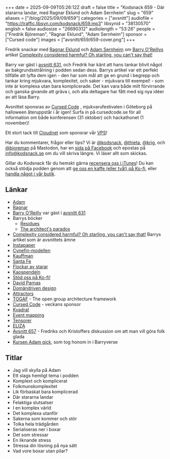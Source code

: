 +++
date = 2025-09-09T05:26:12Z
draft = false
title = "Kodsnack 659 - Där stararna landar, med Ragnar Eklund och Adam Sernheim"
slug = "659"
aliases = ["/blog/2025/09/09/659"]
categories = ["avsnitt"]
audiofile = "https://traffic.libsyn.com/kodsnack/659.mp3"
libsynid = "38130570"
english = false
audiosize = "26690312"
audiolength = "53:26"
people = ["Fredrik Björeman", "Ragnar Eklund", "Adam Sernheim"]
sponsor = ["Cursed code"]
images = ["avsnitt/659/659-cover.png"]
+++

Fredrik snackar med [Ragnar Eklund](https://www.linkedin.com/in/ragnar-eklund/) och [Adam Sernheim](https://www.linkedin.com/in/adam-sernheim/) om [Barry O'Reillys](https://www.linkedin.com/in/barry-o-reilly-b924657/?originalSubdomain=se) artikel [Complexity considered harmful? Oh starling, you can't say that!](https://www.linkedin.com/pulse/complexity-considered-harmful-barry-o-reilly-ylzwf/)

Barry var gäst i [avsnitt 631](https://kodsnack.se/631/), och Fredrik har känt att hans tankar blivit något av bakgrundsstrålning i podden sedan dess. Barrys artikel var ett perfekt tillfälle att lyfta dem igen - den har som mål att ge en grund i begrepp och tankar kring mjukvara, komplexitet, och saker - mjukvara till exempel! - som inte är komplexa utan bara komplicerade. Det kan vara både milt förvirrande och ganska givande att gräva i, och alla deltagare har fått med sig nya idéer av att läsa Barry.

Avsnittet sponsras av [Cursed Code](https://www.cursedcode.se/) , mjukvarufestivalen i Göteborg på halloween återuppstår i år igen! Surfa in på cursedcode.se för all information om både konferensen (31 oktober) och hackathonet (1 november)!

Ett stort tack till [Cloudnet](https://www.cloudnet.se) som sponsrar vår [VPS](https://en.wikipedia.org/wiki/Virtual_private_server)!

Har du kommentarer, frågor eller tips? Vi är [@kodsnack](https://social.podsnack.se/@kodsnack), [@thieta](https://6510.nu/@thieta), [@krig](https://6510.nu/@krig), och [@bjoreman](https://toot.cafe/@bjoreman) på Mastodon, har en [sida på Facebook](https://www.facebook.com/) och epostas på [info@kodsnack.se](mailto:info@kodsnack.se) om du vill skriva längre. Vi läser allt som skickas.

Gillar du Kodsnack får du hemskt gärna [recensera oss i iTunes](https://itunes.apple.com/se/podcast/kodsnack/id561631498?l=en)! Du kan också stödja podden genom att <a href="https://ko-fi.com/kodsnack" rel="payment">ge oss en kaffe (eller två!) på Ko-fi</a>, eller [handla något i vår butik](https://shop.spreadshirt.se/kodsnack/).

## Länkar
* [Adam](https://www.linkedin.com/in/adam-sernheim/)
* [Ragnar](https://www.linkedin.com/in/ragnar-eklund/)
* [Barry O'Reilly](https://www.linkedin.com/in/barry-o-reilly-b924657/?originalSubdomain=se) var gäst i [avsnitt 631](https://kodsnack.se/631/)
* Barrys böcker
	* [Residues](https://leanpub.com/residuality)
	* [The architect's paradox](https://leanpub.com/architectsparadox)
* [Complexity considered harmful? Oh starling, you can't say that!](https://www.linkedin.com/pulse/complexity-considered-harmful-barry-o-reilly-ylzwf/) Barrys artikel som är avsnittets ämne
* [Instapaper](https://en.wikipedia.org/wiki/Instapaper)
* [Cynefin-modellen](https://en.wikipedia.org/wiki/Cynefin_framework)
* [Kauffman](https://en.wikipedia.org/wiki/Stuart_Kauffman)
* [Santa Fe](https://www.santafe.edu/)
* [Flockar av starar](https://en.wikipedia.org/wiki/Swarm_behaviour)
* [Kaospendeln](https://en.wikipedia.org/wiki/Double_pendulum)
* [Stöd oss på Ko-fi!](https://ko-fi.com/kodsnack)
* [David Parnas](https://en.wikipedia.org/wiki/David_Parnas)
* [Domändriven design](https://en.wikipedia.org/wiki/Domain-driven_design)
* [Attractors](http://www.calresco.org/attract.htm)
* [TOGAF](https://en.wikipedia.org/wiki/The_Open_Group_Architecture_Framework) - The open group architecture framework 
* [Cursed Code](https://www.cursedcode.se/) - veckans sponsor
* [Kvadrat](https://www.kvadrat.se/)
* [Event mapping](https://www.ibm.com/docs/sv/qradar-on-cloud?topic=qradar-event-mapping)
* [Tensorer](https://en.wikipedia.org/wiki/Tensor)
* [ELIZA](https://en.wikipedia.org/wiki/ELIZA)
* [Avsnitt 657](https://kodsnack.se/657/) - Fredriks och Kristoffers diskussion om att man vill göra folk glada
* [Kursen Adam gick](https://www.dfkompetens.se/utbildning/Introduction-to-Modern-Architecture), som tog honom in i Barryverse

## Titlar
* Jag vill skylla på Adam
* Ett slags hemligt tema i podden
* Komplext och komplicerat
* Folkmunskomplexitet
* Lik förbaskat bara komplicerad
* Där stararna landar
* Felaktiga slutsatser
* I en komplex värld
* Det komplexa utanför
* Sakerna som kommer och stör
* Tolka hela trädgården
* Serialiseras ner i boxar
* Det som stressar
* En liknande stress
* Stressa din lösning på nya sätt
* Vad vore boxar utan pilar?